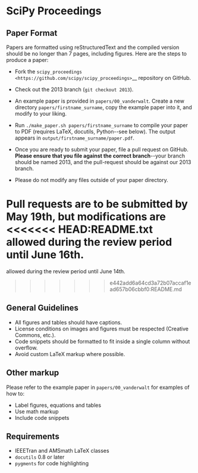 SciPy Proceedings
=================

Paper Format
------------

Papers are formatted using reStructuredText and the compiled version should be
no longer than 7 pages, including figures.  Here are the steps to produce a
paper:

- Fork the `scipy_proceedings <https://github.com/scipy/scipy_proceedings>`__
  repository on GitHub.

- Check out the 2013 branch (`git checkout 2013`).

- An example paper is provided in ``papers/00_vanderwalt``.  Create a new
  directory ``papers/firstname_surname``, copy the example paper into it, and
  modify to your liking.

- Run ``./make_paper.sh papers/firstname_surname`` to compile your paper to PDF
  (requires LaTeX, docutils, Python--see below).  The output appears in
  ``output/firstname_surname/paper.pdf``.

- Once you are ready to submit your paper, file a pull request on GitHub.
  **Please ensure that you file against the correct branch**--your branch should
  be named 2013, and the pull-request should be against our 2013 branch.

- Please do not modify any files outside of your paper directory.

Pull requests are to be submitted by **May 19th**, but modifications are
<<<<<<< HEAD:README.txt
allowed during the review period until June 16th.
=======
allowed during the review period until June 14th.
>>>>>>> e442add6a64cd3a72b07accaf1ead657b06cbbf0:README.md

General Guidelines
------------------
- All figures and tables should have captions.
- License conditions on images and figures must be respected (Creative Commons,
  etc.).
- Code snippets should be formatted to fit inside a single column without
  overflow.
- Avoid custom LaTeX markup where possible.

Other markup
------------
Please refer to the example paper in ``papers/00_vanderwalt`` for
examples of how to:

 - Label figures, equations and tables
 - Use math markup
 - Include code snippets

Requirements
------------
 - IEEETran and AMSmath LaTeX classes
 - `docutils` 0.8 or later
 - `pygments` for code highlighting
